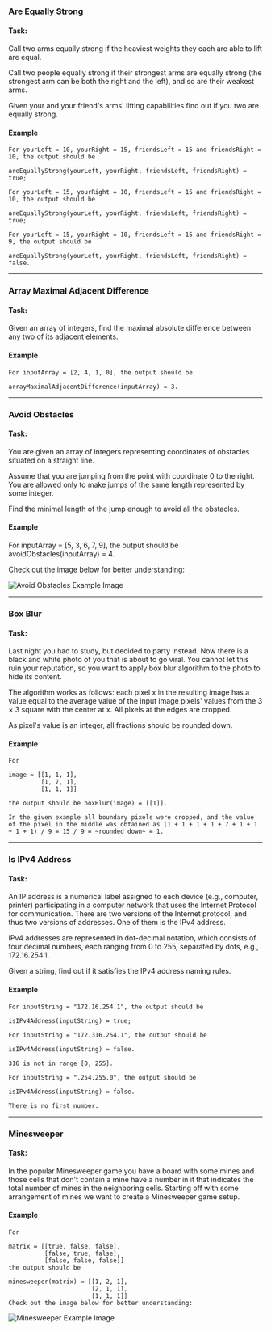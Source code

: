 ### Are Equally Strong
#### Task:
Call two arms equally strong if the heaviest weights they each are able to lift are equal.

Call two people equally strong if their strongest arms are equally strong (the strongest arm can be both the right and the left), and so are their weakest arms.

Given your and your friend's arms' lifting capabilities find out if you two are equally strong.

#### Example

```
For yourLeft = 10, yourRight = 15, friendsLeft = 15 and friendsRight = 10, the output should be

areEquallyStrong(yourLeft, yourRight, friendsLeft, friendsRight) = true;

For yourLeft = 15, yourRight = 10, friendsLeft = 15 and friendsRight = 10, the output should be

areEquallyStrong(yourLeft, yourRight, friendsLeft, friendsRight) = true;

For yourLeft = 15, yourRight = 10, friendsLeft = 15 and friendsRight = 9, the output should be

areEquallyStrong(yourLeft, yourRight, friendsLeft, friendsRight) = false.
```

---
### Array Maximal Adjacent Difference
#### Task:
Given an array of integers, find the maximal absolute difference between any two of its adjacent elements.

#### Example

```
For inputArray = [2, 4, 1, 0], the output should be

arrayMaximalAdjacentDifference(inputArray) = 3.
```

---

### Avoid Obstacles
#### Task:
You are given an array of integers representing coordinates of obstacles situated on a straight line.

Assume that you are jumping from the point with coordinate 0 to the right. You are allowed only to make jumps of the same length represented by some integer.

Find the minimal length of the jump enough to avoid all the obstacles.

#### Example

For inputArray = [5, 3, 6, 7, 9], the output should be
avoidObstacles(inputArray) = 4.

Check out the image below for better understanding:

![Avoid Obstacles Example Image](https://codefightsuserpics.s3.amazonaws.com/tasks/avoidObstacles/img/example.png?_tm=1490625560816)

---

### Box Blur
#### Task:
Last night you had to study, but decided to party instead. Now there is a black and white photo of you that is about to go viral. You cannot let this ruin your reputation, so you want to apply box blur algorithm to the photo to hide its content.

The algorithm works as follows: each pixel x in the resulting image has a value equal to the average value of the input image pixels' values from the 3 × 3 square with the center at x. All pixels at the edges are cropped.

As pixel's value is an integer, all fractions should be rounded down.

#### Example

```
For

image = [[1, 1, 1],
         [1, 7, 1],
         [1, 1, 1]]

the output should be boxBlur(image) = [[1]].

In the given example all boundary pixels were cropped, and the value of the pixel in the middle was obtained as (1 + 1 + 1 + 1 + 7 + 1 + 1 + 1 + 1) / 9 = 15 / 9 = ~rounded down~ = 1.
```

---

### Is IPv4 Address
#### Task:
An IP address is a numerical label assigned to each device (e.g., computer, printer) participating in a computer network that uses the Internet Protocol for communication. There are two versions of the Internet protocol, and thus two versions of addresses. One of them is the IPv4 address.

IPv4 addresses are represented in dot-decimal notation, which consists of four decimal numbers, each ranging from 0 to 255, separated by dots, e.g., 172.16.254.1.

Given a string, find out if it satisfies the IPv4 address naming rules.

#### Example

```
For inputString = "172.16.254.1", the output should be

isIPv4Address(inputString) = true;

For inputString = "172.316.254.1", the output should be

isIPv4Address(inputString) = false.

316 is not in range [0, 255].

For inputString = ".254.255.0", the output should be

isIPv4Address(inputString) = false.

There is no first number.
```

---

### Minesweeper
#### Task:
In the popular Minesweeper game you have a board with some mines and those cells that don't contain a mine have a number in it that indicates the total number of mines in the neighboring cells. Starting off with some arrangement of mines we want to create a Minesweeper game setup.

#### Example

```
For

matrix = [[true, false, false],
          [false, true, false],
          [false, false, false]]
the output should be

minesweeper(matrix) = [[1, 2, 1],
                       [2, 1, 1],
                       [1, 1, 1]]       
Check out the image below for better understanding:
```

![Minesweeper Example Image](https://codefightsuserpics.s3.amazonaws.com/tasks/minesweeper/img/example.png?_tm=1490636350838)
